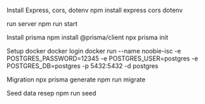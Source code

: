 Install Express, cors, dotenv
npm install express cors dotenv

run server
npm run start

Install prisma 
npm install @prisma/client
npx prisma init

Setup docker
docker login
docker run --name noobie-isc -e POSTGRES_PASSWORD=12345 -e POSTGRES_USER=postgres -e POSTGRES_DB=postgres -p 5432:5432 -d postgres

Migration
npx prisma generate
npm run migrate

Seed data resep
npm run seed

